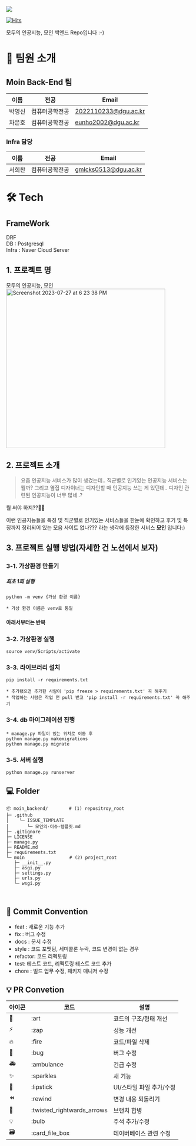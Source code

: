 <div><img src="https://capsule-render.vercel.app/api?type=waving&color=0:99cc99,100:009630&height=200&section=header&text=Moin&fontSize=90" /></div>

[![Hits](https://hits.seeyoufarm.com/api/count/incr/badge.svg?url=https%3A%2F%2Fgithub.com%2FLikeLion-at-DGU%2Fmoin_backend&count_bg=%236E79C9&title_bg=%23828282&icon=&icon_color=%23E7E7E7&title=%EB%AA%A8%EC%9D%B8+%EB%B0%B1%EC%97%94%EB%93%9C&edge_flat=false)](https://hits.seeyoufarm.com)

모두의 인공지능, 모인 백엔드 Repo입니다 :-)

# 👋 팀원 소개

## Moin Back-End 팀

| 이름                                         | 전공           | Email                |
| -------------------------------------------- | --------------  | -------------------- |
| 박영신      | 컴퓨터공학전공  | 2022110233@dgu.ac.kr |
| 차은호 | 컴퓨터공학전공      | eunho2002@dgu.ac.kr |

### Infra 담당 
| 이름                                         | 전공           | Email                |
| -------------------------------------------- | --------------  | -------------------- |
| 서희찬 | 컴퓨터공학전공      | gmlcks0513@dgu.ac.kr |


# 🛠️ Tech

## FrameWork
DRF
<br/>
DB : Postgresql
<br/>
Infra : Naver Cloud Server


## 1. 프로젝트 명

모두의 인공지능, 모인 
<br/>
<img width="432" alt="Screenshot 2023-07-27 at 6 23 38 PM" src="https://github.com/LikeLion-at-DGU/moin_frontend/assets/78739194/999527ec-36ca-4d8a-9f4c-91f6137c6c17">


## 2. 프로젝트 소개
> 요즘 인공지능 서비스가 많이 생겼는데..
직군별로 인기있는 인공지능 서비스는 뭘까?
그리고 옆집 디자이너는 디자인할 때 인공지능 쓰는 게 있던데..
디자인 관련된 인공지능이 너무 많네..?

뭘 써야 하지??😵‍💫

이런 인공지능들을 특징 및 직군별로 인기있는
서비스들을 한눈에 확인하고 후기 및 특징까지 정리되어 있는 모음 사이트 없나???
라는 생각에 등장한 서비스 **모인** 입니다:)


## 3. 프로젝트 실행 방법(자세한 건 노션에서 보자)
### 3-1. 가상환경 만들기
##### 최초 1회 실행
    python -m venv {가상 환경 이름}

    * 가상 환경 이름은 venv로 통일

#### 아래서부터는 반복
### 3-2. 가상환경 실행
    source venv/Scripts/activate

### 3-3. 라이브러리 설치
    pip install -r requirements.txt

    * 추가됐으면 추가한 사람이 'pip freeze > requirements.txt' 꼭 해주기
    * 작업하는 사람은 작업 전 pull 받고 'pip install -r requirements.txt' 꼭 해주기

### 3-4. db 마이그레이션 진행
    * manage.py 파일이 있는 위치로 이동 후
    python manage.py makemigrations
    python manage.py migrate

### 3-5. 서버 실행
    python manage.py runserver


## 💻 Folder
```
📦 moin_backend/        # (1) repositroy_root	
├─ .github
│    └─ ISSUE_TEMPLATE
│       └─ 모인의-이슈-템플릿.md
├─ .gitignore
├─ LICENSE
├─ manage.py
├─ README.md
├─ requirements.txt
└─ moin			        # (2) project_root
   ├─ __init__.py
   ├─ asgi.py
   ├─ settings.py
   ├─ urls.py
   └─ wsgi.py



```


## 🎯 Commit Convention

-   feat : 새로운 기능 추가
-   fix : 버그 수정
-   docs : 문서 수정
-   style : 코드 포맷팅, 세미콜론 누락, 코드 변경이 없는 경우
-   refactor: 코드 리펙토링
-   test: 테스트 코드, 리펙토링 테스트 코드 추가
-   chore : 빌드 업무 수정, 패키지 매니저 수정


## 💡 PR Convetion

| 아이콘 | 코드                       | 설명                     |
| ------ | -------------------------- | ------------------------ |
| 🎨     | :art                       | 코드의 구조/형태 개선    |
| ⚡️    | :zap                       | 성능 개선                |
| 🔥     | :fire                      | 코드/파일 삭제           |
| 🐛     | :bug                       | 버그 수정                |
| 🚑     | :ambulance                 | 긴급 수정                |
| ✨     | :sparkles                  | 새 기능                  |
| 💄     | :lipstick                  | UI/스타일 파일 추가/수정 |
| ⏪     | :rewind                    | 변경 내용 되돌리기       |
| 🔀     | :twisted_rightwards_arrows | 브랜치 합병              |
| 💡     | :bulb                      | 주석 추가/수정           |
| 🗃      | :card_file_box             | 데이버베이스 관련 수정   |
